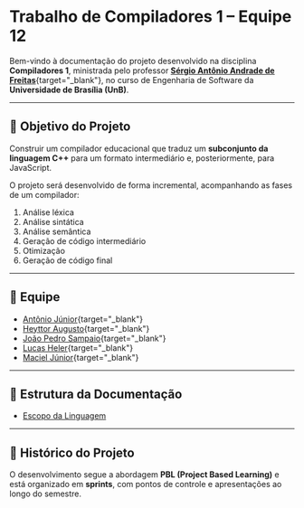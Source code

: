 # Trabalho de Compiladores 1 – Equipe 12

Bem-vindo à documentação do projeto desenvolvido na disciplina **Compiladores 1**, ministrada pelo professor [**Sérgio Antônio Andrade de Freitas**](https://github.com/sergioaafreitas){target="_blank"}, no curso de Engenharia de Software da **Universidade de Brasília (UnB)**.

---

## 🎯 Objetivo do Projeto
Construir um compilador educacional que traduz um **subconjunto da linguagem C++** para um formato intermediário e, posteriormente, para JavaScript.

O projeto será desenvolvido de forma incremental, acompanhando as fases de um compilador:

1. Análise léxica
2. Análise sintática
3. Análise semântica
4. Geração de código intermediário
5. Otimização
6. Geração de código final

---

## 👥 Equipe
- [Antônio Júnior](https://github.com/antonioleaojr){target="_blank"}
- [Heyttor Augusto](https://github.com/H3ytt0r62){target="_blank"}
- [João Pedro Sampaio](https://github.com/jopesmp){target="_blank"}
- [Lucas Heler](https://github.com/Akaeboshi){target="_blank"}
- [Maciel Júnior](https://github.com/macieljuniormax){target="_blank"}
---

## 📂 Estrutura da Documentação
- [Escopo da Linguagem](escopo.md)

---

## 📌 Histórico do Projeto
O desenvolvimento segue a abordagem **PBL (Project Based Learning)** e está organizado em **sprints**, com pontos de controle e apresentações ao longo do semestre.

<!-- > Consulte a seção [Sprints](sprints/sprint1.md) para acompanhar o andamento do projeto. -->
